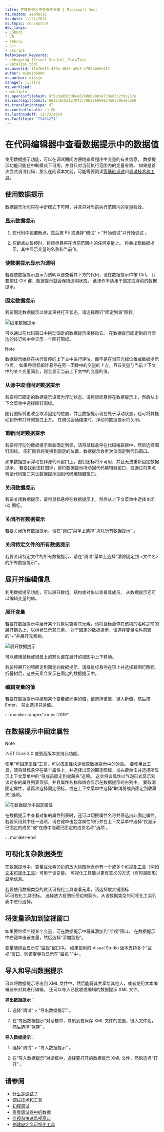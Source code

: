 ```yaml
---
title: 在数据提示中查看变量值 | Microsoft Docs
ms.custom: seodec18
ms.date: 11/21/2018
ms.topic: conceptual
dev_langs:
- CSharp
- VB
- FSharp
- C++
- JScript
helpviewer_keywords:
- debugging [Visual Studio], DataTips
- DataTips tool
ms.assetid: ffa7bd18-439b-4685-a9b3-c7884b5de41f
author: mikejo5000
ms.author: mikejo
manager: jillfra
ms.workload:
- multiple
ms.openlocfilehash: bf5eda8205dbe0629d0b2801473de83c2f91257e
ms.sourcegitcommit: 8e123bcb21279f2770b28696995450270b4ec0e9
ms.translationtype: HT
ms.contentlocale: zh-CN
ms.lasthandoff: 12/25/2019
ms.locfileid: "75404271"
---
```

# <a name="view-data-values-in-datatips-in-the-code-editor"></a>在代码编辑器中查看数据提示中的数据值

使用数据提示功能，可以在调试期间方便地查看程序中变量的有关信息。 数据提示功能只能在中断模式下可用，并且只对当前执行范围内的变量有效。 如果是首次尝试调试代码，那么在阅读本文前，可能需要阅读[零基础调试](../debugger/debugging-absolute-beginners.md)和[调试技术和工具](../debugger/write-better-code-with-visual-studio.md)。

## <a name="work-with-datatips"></a>使用数据提示

数据提示功能只在中断模式下可用，并且只对当前执行范围内的变量有效。

### <a name="display-a-datatip"></a>显示数据提示

1. 在代码中设置断点，然后按 F5 或选择“调试” > “开始调试”以开始调试  。

1. 在断点处暂停时，将鼠标悬停在当前范围内的任何变量上。 将会出现数据提示，其中显示变量的名称和当前值。

### <a name="make-a-datatip-transparent"></a>使数据提示显示为透明

若要使数据提示显示为透明以便查看其下方的代码，请在数据提示中按 Ctrl。 只要按住 Ctrl 键，数据提示就会保持透明状态。 此操作不适用于固定或浮动的数据提示。
### <a name="pin-a-datatip"></a>固定数据提示

若要固定数据提示以使其保持打开状态，请选择图钉“固定到源”图标。

![固定数据提示](../debugger/media/dbg-tips-data-tips-pinned.png "固定数据提示")

可以通过在代码窗口中拖动固定的数据提示来移动它。 在数据提示固定到的行旁边的装订线中会显示一个图钉图标。

>[!NOTE]
>数据提示始终在执行暂停的上下文中进行评估，而不是在当前光标位置或数据提示位置。 如果将鼠标指针悬停在另一函数中的变量的上方，且该变量与当前上下文中的某个变量同名，则会显示当前上下文中的变量的值。

### <a name="unpin-a-datatip-from-source"></a>从源中取消固定数据提示

若要将已固定的数据提示设置为浮动状态，请将鼠标悬停在数据提示上，然后从上下文菜单中选择图钉图标。

图钉图标将更改至取消固定的位置，并且数据提示现在处于浮动状态，也可将其拖动到所有打开的窗口上方。 在调试会话结束时，浮动的数据提示将关闭。

### <a name="repin-a-datatip"></a>重新固定数据提示

若要将浮动的数据提示重新固定到源，请将鼠标悬停在代码编辑器中，然后选择图钉图标。 图钉图标将变换到固定的位置，数据提示会再次仅固定到代码窗口。

如果数据提示浮动在非源代码窗口上，图钉图标将不可用，并且无法重新固定数据提示。 若要找到图钉图标，请将数据提示拖动回代码编辑器窗口，或通过将焦点转至代码窗口来让数据提示回到代码编辑器窗口。

### <a name="close-a-datatip"></a>关闭数据提示

若要关闭数据提示，请将鼠标悬停在数据提示上，然后从上下文菜单中选择关闭 (x) 图标。

### <a name="close-all-datatips"></a>关闭所有数据提示

若要关闭所有数据提示，请在“调试”菜单上选择“清除所有数据提示” 。

### <a name="close-all-datatips-for-a-specific-file"></a>关闭特定文件的所有数据提示

若要关闭特定文件的所有数据提示，请在“调试”菜单上选择“清除固定到 \<文件名> 的所有数据提示” 。

## <a name="expand-and-edit-information"></a>展开并编辑信息
利用数据提示功能，可以展开数组、结构或对象以查看其成员。 从数据提示还可以编辑变量的值。

### <a name="expand-a-variable"></a>展开变量

若要在数据提示中展开某个对象以查看其元素，请将鼠标悬停在该项的名称之前的展开箭头上，以树状显示其元素。 对于固定的数据提示，请选择变量名称前面的“+”并展开元素树。

![展开数据提示](../debugger/media/dbg-tour-data-tips.png "展开数据提示")

可以使用鼠标或键盘上的箭头键在展开的视图中上下移动。

若要将展开的项固定到固定的数据提示，请将鼠标悬停在项上并选择其图钉图标。 折叠树后，这些元素会显示在固定的数据提示中。

### <a name="edit-the-value-of-a-variable"></a>编辑变量的值

若要在数据提示中编辑某个变量或元素的值，请选择该值，键入新值，然后按 Enter。 禁止选择只读值。

::: moniker range=">= vs-2019"

## <a name="pin-properties-in-datatips"></a>在数据提示中固定属性

> [!NOTE]
> .NET Core 3.0 或更高版本支持此功能。

使用“可固定属性”工具，可以按属性快速检查数据提示中的对象。  要使用此工具，请将鼠标悬停在某个属性上，并选择出现的固定图标，或右键单击并选择所显示上下文菜单中的“将成员固定到收藏夹”选项。  这会将该属性以气泡形式显示到该对象的属性列表顶部，并且属性名称和值会显示在数据提示的右列中。  要取消固定属性，请再次选择固定图标，或在上下文菜单中选择“取消将成员固定到收藏夹”选项。

![在数据提示中固定属性](../debugger/media/basic-pin-datatip.gif "在数据提示中固定属性")

在数据提示中查看对象的属性列表时，还可以切换属性名称并筛选出非固定属性。  若要采用其中任一选项，请右键单击包含属性的行并在上下文菜单中选择“仅显示已固定的成员”或“在值中隐藏已固定的成员名称”选项 。

::: moniker-end

## <a name="visualize-complex-data-types"></a>可视化复杂数据类型

在数据提示中，变量或元素旁边的放大镜图标表示有一个或多个[可视化工具](../debugger/create-custom-visualizers-of-data.md)（例如[文本可视化工具](../debugger/string-visualizer-dialog-box.md)）可用于该变量。 可视化工具能以更有意义的方式（有时是图形）显示信息。

若要使用数据类型的默认可视化工具查看元素，请选择放大镜图标![可视化工具图标](../debugger/media/dbg-tips-visualizer-icon.png "可视化工具图标")。 选择放大镜图标旁边的箭头，从该数据类型的可视化工具列表中进行选择。

## <a name="add-a-variable-to-a-watch-window"></a>将变量添加到监视窗口

如果要继续监视某个变量，可在数据提示中将其添加到“监视”窗口。 在数据提示中右键单击该变量，然后选择“添加监视”。

变量随即会显示在“监视”窗口中。 如果使用的 Visual Studio 版本支持多个“监视”窗口，则该变量将显示在“监视 1”中 。

## <a name="import-and-export-datatips"></a>导入和导出数据提示

可以将数据提示导出到 XML 文件中，然后能将其共享给其他人，或者使用文本编辑器来对其进行编辑。 还可以导入已接收或编辑的数据提示 XML 文件。

**导出数据提示：**

1. 选择“调试” > “导出数据提示” 。

1. 在“导出数据提示”对话框中，导航到要保存 XML 文件的位置，键入文件名，然后选择“保存” 。

**导入数据提示：**

1. 选择“调试” > “导入数据提示” 。

1. 在“导入数据提示”对话框中，选择要打开的数据提示 XML 文件，然后选择“打开” 。

## <a name="see-also"></a>请参阅
- [什么是调试？](../debugger/what-is-debugging.md)
- [调试技术和工具](../debugger/write-better-code-with-visual-studio.md)
- [初探调试](../debugger/debugger-feature-tour.md)
- [查看调试器中的数据](../debugger/viewing-data-in-the-debugger.md)
- [监视和快速监视窗口](../debugger/watch-and-quickwatch-windows.md)
- [创建自定义可视化工具](../debugger/create-custom-visualizers-of-data.md)
